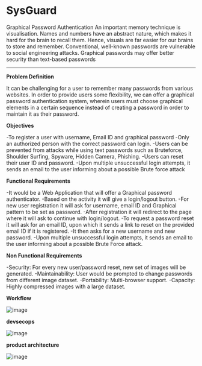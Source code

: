 # SysGuard
Graphical Password Authentication
An important memory technique is visualisation. Names and numbers have an abstract nature, which makes it hard for the brain to recall them. Hence, visuals are far easier for our brains to store and remember.
Conventional, well-known passwords are vulnerable to social engineering attacks.
Graphical passwords may offer better security than text-based passwords

-------------------------------------------------------------------

**Problem Definition**

It can be challenging for a user to remember many passwords from various websites. In order to provide users some flexibility, we can offer a graphical password authentication system, wherein users must choose graphical elements in a certain sequence instead of creating a password in order to maintain it as their password.

**Objectives**

-To register a user with username, Email ID and graphical password
-Only an authorized person with the correct password can login.
-Users can be prevented from attacks while using text passwords such as Bruteforce, Shoulder Surfing, Spyware, Hidden Camera, Phishing.
-Users can reset their user ID and password.
-Upon multiple unsuccessful login attempts, it sends an email to the user informing about a possible Brute force attack

**Functional Requirements**

-It would be a Web Application that will offer a Graphical password authenticator.
-Based on the activity it will give a login/logout button.
-For new user registration it will ask for username, email ID and Graphical pattern to be set as password.
-After registration it will redirect to the page where it will ask to continue with login/logout.
-To request a password reset it will ask for an email ID, upon which it sends a link to reset on the provided email ID if it is registered.
-It then asks for a new username and new password.
-Upon multiple unsuccessful login attempts, it sends an email to the user informing about a possible Brute Force attack.

**Non Functional Requirements**

-Security: For every new user/password reset, new set of images will be generated.
-Maintainability: User would be prompted to change passwords from different image dataset.
-Portability: Multi-browser support.
-Capacity: Highly compressed images with a large dataset.

**Workflow**

![image](https://user-images.githubusercontent.com/60222440/192871130-3d27561b-5c98-492e-8d6c-b8e582a66ba5.png)

**devsecops**

![image](https://user-images.githubusercontent.com/60222440/195506882-cbf0be62-efb5-488a-8565-2c5eb225f871.png)

**product architecture**

![image](https://user-images.githubusercontent.com/60222440/195506975-7f290190-33f4-4f05-b9d5-6c1bf80b0c90.png)



